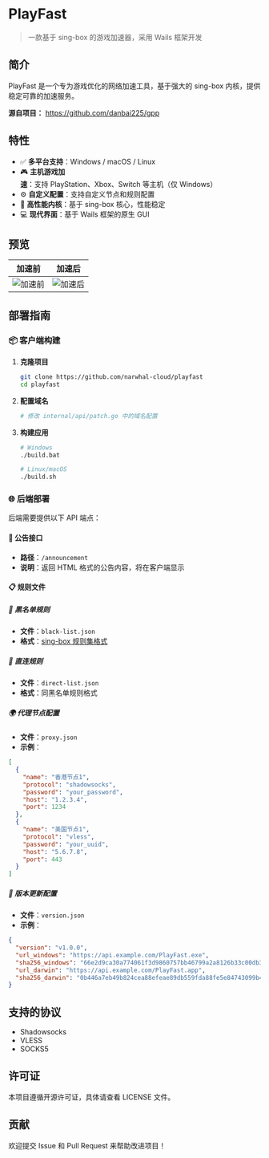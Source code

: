 
# PlayFast

> 一款基于 sing-box 的游戏加速器，采用 Wails 框架开发

## 简介

PlayFast 是一个专为游戏优化的网络加速工具，基于强大的 sing-box 内核，提供稳定可靠的加速服务。

**源自项目：** https://github.com/danbai225/gpp

## 特性

- ✅ **多平台支持**：Windows / macOS / Linux
- 🎮 **主机游戏加速**：支持 PlayStation、Xbox、Switch 等主机（仅 Windows）
- ⚙️ **自定义配置**：支持自定义节点和规则配置
- 🚀 **高性能内核**：基于 sing-box 核心，性能稳定
- 💻 **现代界面**：基于 Wails 框架的原生 GUI

## 预览

| 加速前 | 加速后 |
|--------|--------|
| ![加速前](./res/1.png) | ![加速后](./res/2.png) |

## 部署指南

### 📦 客户端构建

1. **克隆项目**
   ```bash
   git clone https://github.com/narwhal-cloud/playfast
   cd playfast
   ```

2. **配置域名**
   ```bash
   # 修改 internal/api/patch.go 中的域名配置
   ```

3. **构建应用**
   ```bash
   # Windows
   ./build.bat
   
   # Linux/macOS
   ./build.sh
   ```

### 🌐 后端部署

后端需要提供以下 API 端点：

#### 📢 公告接口
- **路径**：`/announcement`
- **说明**：返回 HTML 格式的公告内容，将在客户端显示

#### 📋 规则文件

##### 🚫 黑名单规则
- **文件**：`black-list.json`
- **格式**：[sing-box 规则集格式](https://sing-box.sagernet.org/configuration/rule-set/source-format/)

##### 🔗 直连规则  
- **文件**：`direct-list.json`
- **格式**：同黑名单规则格式

##### 🌍 代理节点配置
- **文件**：`proxy.json`
- **示例**：
```json
[
  {
    "name": "香港节点1",
    "protocol": "shadowsocks",
    "password": "your_password",
    "host": "1.2.3.4",
    "port": 1234
  },
  {
    "name": "美国节点1", 
    "protocol": "vless",
    "password": "your_uuid",
    "host": "5.6.7.8",
    "port": 443
  }
]
```

##### 🔄 版本更新配置
- **文件**：`version.json`
- **示例**：
```json
{
  "version": "v1.0.0",
  "url_windows": "https://api.example.com/PlayFast.exe",
  "sha256_windows": "66e2d9ca30a774061f3d9860757bb46799a2a8126b33c00db3a33546434c2248",
  "url_darwin": "https://api.example.com/PlayFast.app", 
  "sha256_darwin": "0b446a7eb49b824cea88efeae89db559fda88fe5e84743099b40b5098d3ae246s"
}
```

## 支持的协议

- Shadowsocks
- VLESS
- SOCKS5

## 许可证

本项目遵循开源许可证，具体请查看 LICENSE 文件。

## 贡献

欢迎提交 Issue 和 Pull Request 来帮助改进项目！